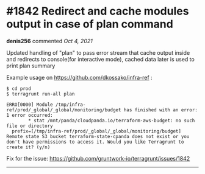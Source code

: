 # #1842 Redirect and cache modules output in case of plan command

**denis256** commented *Oct 4, 2021*

Updated handling of "plan" to pass error stream that cache output inside and redirects to console(for interactive mode), cached data later is used to print plan summary

Example usage on https://github.com/dkossako/infra-ref :
```
$ cd prod
$ terragrunt run-all plan

ERRO[0000] Module /tmp/infra-ref/prod/_global/_global/monitoring/budget has finished with an error: 1 error occurred:
        * stat /mnt/panda/cloudpanda.io/terraform-aws-budget: no such file or directory
  prefix=[/tmp/infra-ref/prod/_global/_global/monitoring/budget] 
Remote state S3 bucket terraform-state-cpanda does not exist or you don't have permissions to access it. Would you like Terragrunt to create it? (y/n) 

```

Fix for the issue: https://github.com/gruntwork-io/terragrunt/issues/1842
<br />
***


